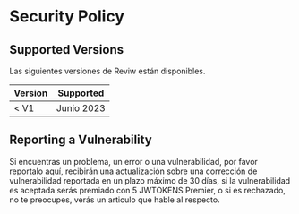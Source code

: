 # Security Policy

## Supported Versions

Las siguientes versiones de Reviw están disponibles.

| Version | Supported          |
| ------- | ------------------ |
| < V1    | Junio 2023         |

## Reporting a Vulnerability
Si encuentras un problema, un error o una vulnerabilidad, por favor reportalo [aquí](https://github.com/bedan1/Reviw/issues), recibirán una actualización sobre una corrección de vulnerabilidad reportada en un plazo máximo de 30 días, si la vulnerabilidad es aceptada serás premiado con 5 JWTOKENS Premier, o si es rechazado, no te preocupes, verás un articulo que hable al respecto.
